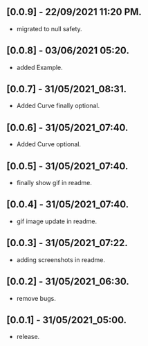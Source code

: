 ## [0.0.9] - 22/09/2021 11:20 PM.

* migrated to null safety.

## [0.0.8] - 03/06/2021 05:20.

* added Example.

## [0.0.7] - 31/05/2021_08:31.

* Added Curve finally optional.

## [0.0.6] - 31/05/2021_07:40.

* Added Curve optional.

## [0.0.5] - 31/05/2021_07:40.

* finally show gif in readme.

## [0.0.4] - 31/05/2021_07:40.

* gif image update in readme.

## [0.0.3] - 31/05/2021_07:22.

* adding screenshots in readme.

## [0.0.2] - 31/05/2021_06:30.

* remove bugs.

## [0.0.1] - 31/05/2021_05:00.

* release.

